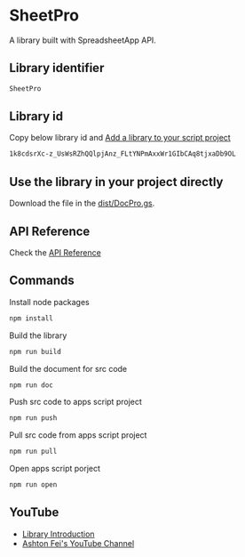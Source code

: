 # SheetPro

A library built with SpreadsheetApp API.

## Library identifier

```bash
SheetPro
```

## Library id

Copy below library id and [Add a library to your script project](https://developers.google.com/apps-script/guides/libraries#add_a_library_to_your_script_project)

```bash
1k8cdsrXc-z_UsWsRZhQQlpjAnz_FLtYNPmAxxWr1GIbCAq8tjxaDb9OL
```

## Use the library in your project directly

Download the file in the [dist/DocPro.gs](https://github.com/ashtonfei/gas-libs/blob/DocPro/dist/DocPro.gs).

## API Reference

Check the [API Reference](https://github.com/ashtonfei/gas-libs/blob/SheetPro/DOCUMENT.md)

## Commands

Install node packages

```bash
npm install
```

Build the library

```bash
npm run build
```

Build the document for src code

```bash
npm run doc
```

Push src code to apps script project

```bash
npm run push
```

Pull src code from apps script project

```bash
npm run pull
```

Open apps script porject

```bash
npm run open
```

## YouTube

- [Library Introduction](https://youtu.be/r6RUa86aGk4)
- [Ashton Fei's YouTube Channel](https://youtube.com/ashtonfei)
